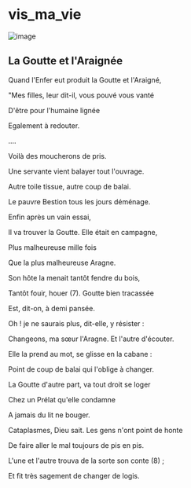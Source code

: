 # vis_ma_vie
![image](https://user-images.githubusercontent.com/724239/132588274-65d684f9-7b58-4cb5-acd7-8f03397a7be4.png)

## La Goutte et l'Araignée

Quand l'Enfer eut produit la Goutte et l'Araigné,

"Mes filles, leur dit-il, vous pouvé vous vanté

D'être pour l'humaine lignée

Egalement à redouter.

....

Voilà des moucherons de pris.

Une servante vient balayer tout l'ouvrage.

Autre toile tissue, autre coup de balai.

Le pauvre Bestion tous les jours déménage.

Enfin après un vain essai,

Il va trouver la Goutte. Elle était en campagne,

Plus malheureuse mille fois

Que la plus malheureuse Aragne.

Son hôte la menait tantôt fendre du bois,

Tantôt fouir, houer (7). Goutte bien tracassée

Est, dit-on, à demi pansée.

Oh ! je ne saurais plus, dit-elle, y résister :

Changeons, ma sœur l'Aragne. Et l'autre d'écouter.

Elle la prend au mot, se glisse en la cabane :

Point de coup de balai qui l'oblige à changer.

La Goutte d'autre part, va tout droit se loger

Chez un Prélat qu'elle condamne

A jamais du lit ne bouger.

Cataplasmes, Dieu sait. Les gens n'ont point de honte

De faire aller le mal toujours de pis en pis.

L'une et l'autre trouva de la sorte son conte (8) ;

Et fit très sagement de changer de logis.
